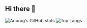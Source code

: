 ## Hi there 👋

<!--
**seom9/seom9** is a ✨ _special_ ✨ repository because its `README.md` (this file) appears on your GitHub profile.

Here are some ideas to get you started:

- 🔭 I’m currently working on ...
- 🌱 I’m currently learning ...
- 👯 I’m looking to collaborate on ...
- 🤔 I’m looking for help with ...
- 💬 Ask me about ...
- 📫 How to reach me: ...
- 😄 Pronouns: ...
- ⚡ Fun fact: ...
-->

![Anurag's GitHub stats](https://github-readme-stats.vercel.app/api?username=seom9&rank_icon=github&show_icons=true&theme=radical) ![Top Langs](https://github-readme-stats.vercel.app/api/top-langs/?username=seom9&layout=donut)

